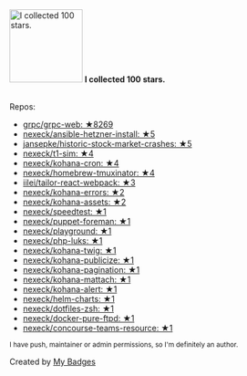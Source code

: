 <img src="https://github.com/my-badges/my-badges/blob/master/src/all-badges/stars/stars-100.png?raw=true" alt="I collected 100 stars." title="I collected 100 stars." width="128">
<strong>I collected 100 stars.</strong>
<br><br>

Repos:

* <a href="https://github.com/grpc/grpc-web">grpc/grpc-web: ★8269</a>
* <a href="https://github.com/nexeck/ansible-hetzner-install">nexeck/ansible-hetzner-install: ★5</a>
* <a href="https://github.com/jansepke/historic-stock-market-crashes">jansepke/historic-stock-market-crashes: ★5</a>
* <a href="https://github.com/nexeck/t1-sim">nexeck/t1-sim: ★4</a>
* <a href="https://github.com/nexeck/kohana-cron">nexeck/kohana-cron: ★4</a>
* <a href="https://github.com/nexeck/homebrew-tmuxinator">nexeck/homebrew-tmuxinator: ★4</a>
* <a href="https://github.com/iilei/tailor-react-webpack">iilei/tailor-react-webpack: ★3</a>
* <a href="https://github.com/nexeck/kohana-errors">nexeck/kohana-errors: ★2</a>
* <a href="https://github.com/nexeck/kohana-assets">nexeck/kohana-assets: ★2</a>
* <a href="https://github.com/nexeck/speedtest">nexeck/speedtest: ★1</a>
* <a href="https://github.com/nexeck/puppet-foreman">nexeck/puppet-foreman: ★1</a>
* <a href="https://github.com/nexeck/playground">nexeck/playground: ★1</a>
* <a href="https://github.com/nexeck/php-luks">nexeck/php-luks: ★1</a>
* <a href="https://github.com/nexeck/kohana-twig">nexeck/kohana-twig: ★1</a>
* <a href="https://github.com/nexeck/kohana-publicize">nexeck/kohana-publicize: ★1</a>
* <a href="https://github.com/nexeck/kohana-pagination">nexeck/kohana-pagination: ★1</a>
* <a href="https://github.com/nexeck/kohana-mattach">nexeck/kohana-mattach: ★1</a>
* <a href="https://github.com/nexeck/kohana-alert">nexeck/kohana-alert: ★1</a>
* <a href="https://github.com/nexeck/helm-charts">nexeck/helm-charts: ★1</a>
* <a href="https://github.com/nexeck/dotfiles-zsh">nexeck/dotfiles-zsh: ★1</a>
* <a href="https://github.com/nexeck/docker-pure-ftpd">nexeck/docker-pure-ftpd: ★1</a>
* <a href="https://github.com/nexeck/concourse-teams-resource">nexeck/concourse-teams-resource: ★1</a>

<sup>I have push, maintainer or admin permissions, so I'm definitely an author.<sup>



Created by <a href="https://github.com/my-badges/my-badges">My Badges</a>